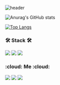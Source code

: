 ![header](https://capsule-render.vercel.app/api?type=waving&color=auto&height=300&section=header&text=Lee%20Juwan&fontSize=90)

![Anurag's GitHub stats](https://github-readme-stats.vercel.app/api?username=JUWAN-25&theme=graywhite&show_icons=true)

[![Top Langs](https://github-readme-stats.vercel.app/api/top-langs/?username=juwan-25&layout=compact)](https://github.com/anuraghazra/github-readme-stats)

<h3><b>🛠 Stack 🛠</b></h3>
<p>
<img src="https://img.shields.io/badge/java-007396?style=for-the-badge&logo=java&logoColor=white">
<img src="https://img.shields.io/badge/c-A8B9CC?style=for-the-badge&logo=c&logoColor=white">
<img src="https://img.shields.io/badge/html5-E34F26?style=for-the-badge&logo=html5&logoColor=white">
</br>

<h3 ><b>:cloud: Me :cloud:</b></h3>
<p>
<a href="https://github.com/juwan-25" target="_blank"><img src="https://img.shields.io/badge/github-181717?style=for-the-badge&logo=github&logoColor=white"></a>
<a href="https://velog.io/@juwan-25" target="_blank"><img src="https://img.shields.io/badge/velog-63CFA8?style=for-the-badge&logo=vimeo&logoColor=white"></a>
<a href="https://www.instagram.com/wwn_25/" target="_blank"><img src="https://img.shields.io/badge/instagram-E4405F?style=for-the-badge&logo=instagram&logoColor=white"></a>
</br>

<!--
**juwan-25/juwan-25** is a ✨ _special_ ✨ repository because its `README.md` (this file) appears on your GitHub profile.

Here are some ideas to get you started:

- 🔭 I’m currently working on ...
- 🌱 I’m currently learning ...
- 👯 I’m looking to collaborate on ...
- 🤔 I’m looking for help with ...
- 💬 Ask me about ...
- 📫 How to reach me: ...
- 😄 Pronouns: ...
- ⚡ Fun fact: ...
-->
